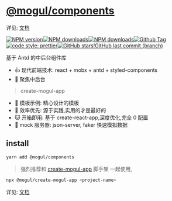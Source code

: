 # [@mogul/components](https://freshesx.github.io/mogul-website/) 

详见: [文档](https://freshesx.github.io/mogul-website/)

[![NPM version](https://img.shields.io/npm/v/@mogul/components.svg?style=flat-square)](https://www.npmjs.com/package/@mogul/components)[![NPM downloads](https://img.shields.io/npm/dm/@mogul/components.svg?style=flat-square)](https://www.npmjs.com/package/@mogul/components)[![NPM downloads](https://img.shields.io/npm/l/@mogul/components.svg?style=flat-square)](https://www.npmjs.com/package/@mogul/components)[![Github Tag](https://img.shields.io/github/tag/freshesx/mogul.svg)](https://github.com/freshesx/mogul)[![code style: prettier](https://img.shields.io/badge/code_style-prettier-ff69b4.svg)](https://github.com/prettier/prettier)[![GitHub stars](https://img.shields.io/github/stars/freshesx/mogul.svg?style=social&label=Stars)](https://github.com/freshesx/mogul)[!GitHub last commit (branch)](https://img.shields.io/github/last-commit/freshesx/mogul/master.svg)

基于 Antd 的中后台组件库

- :+1: 现代前端技术: react + mobx + antd + styled-components
- :clap: 聚焦中后台

> create-mogul-app
- :100: 模板示例: 精心设计的模板
- :high_brightness: 效率优先: 源于实践,实用的才是最好的
- :cat: 开箱即用: 基于 create-react-app,深度优化,完全 0 配置
- :dog: mock 服务器: json-server, faker 快速模拟数据

## install

```bash
yarn add @mogul/components
```

> 强烈推荐和 [create-mogul-app](https://freshesx.github.io/mogul-website/docs/create-mogul-app) 脚手架 一起使用, 

```bash
npx @mogul/create-mogul-app <project-name>
```

详见: [文档](https://freshesx.github.io/mogul-website/)
